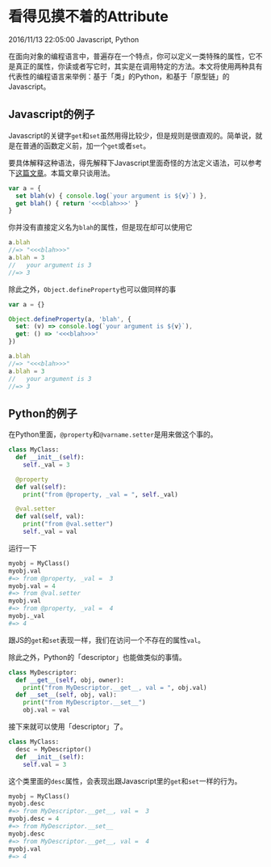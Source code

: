# 看得见摸不着的Attribute
2016/11/13 22:05:00
Javascript, Python

在面向对象的编程语言中，普遍存在一个特点，你可以定义一类特殊的属性，它不是真正的属性，你读或者写它时，其实是在调用特定的方法。本文将使用两种具有代表性的编程语言来举例：基于「类」的Python，和基于「原型链」的Javascript。


## Javascript的例子

Javascript的关键字`get`和`set`虽然用得比较少，但是规则是很直观的。简单说，就是在普通的函数定义前，加一个`get`或者`set`。

要具体解释这种语法，得先解释下Javascript里面奇怪的方法定义语法，可以参考下[这篇文章][article]。本篇文章只谈用法。

```js
var a = {
  set blah(v) { console.log(`your argument is ${v}`) },
  get blah() { return '<<<blah>>>' }
}
```

你并没有直接定义名为`blah`的属性，但是现在却可以使用它

```js
a.blah
//=> "<<<blah>>>"
a.blah = 3
//   your argument is 3
//=> 3
```

除此之外，`Object.defineProperty`也可以做同样的事

```js
var a = {}

Object.defineProperty(a, 'blah', {
  set: (v) => console.log(`your argument is ${v}`),
  get: () => '<<<blah>>>'
})
```

```js
a.blah
//=> "<<<blah>>>"
a.blah = 3
//   your argument is 3
//=> 3
```

## Python的例子

在Python里面，`@property`和`@varname.setter`是用来做这个事的。

```python
class MyClass:
  def __init__(self):
    self._val = 3

  @property
  def val(self):
    print("from @property, _val = ", self._val)

  @val.setter
  def val(self, val):
    print("from @val.setter")
    self._val = val
```

运行一下

```python
myobj = MyClass()
myobj.val
#=> from @property, _val =  3
myobj.val = 4
#=> from @val.setter
myobj.val
#=> from @property, _val =  4
myobj._val
#=> 4
```

跟JS的`get`和`set`表现一样，我们在访问一个不存在的属性`val`。

除此之外，Python的「descriptor」也能做类似的事情。

```python
class MyDescriptor:
  def __get__(self, obj, owner):
    print("from MyDescriptor.__get__, val = ", obj.val)
  def __set__(self, obj, val):
    print("from MyDescriptor.__set__")
    obj.val = val
```

接下来就可以使用「descriptor」了。

```python
class MyClass:
  desc = MyDescriptor()
  def __init__(self):
    self.val = 3
```

这个类里面的`desc`属性，会表现出跟Javascript里的`get`和`set`一样的行为。

```python
myobj = MyClass()
myobj.desc
#=> from MyDescriptor.__get__, val =  3
myobj.desc = 4
#=> from MyDescriptor.__set__
myobj.desc
#=> from MyDescriptor.__get__, val =  4
myobj.val
#=> 4
```

[article]: /WeirdMethodDefinition.html
